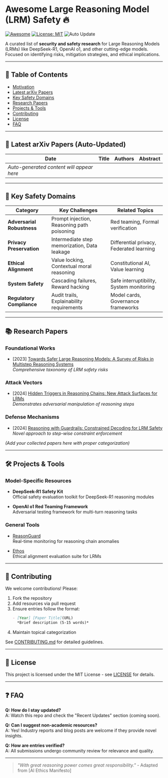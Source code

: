 # Awesome Large Reasoning Model (LRM) Safety 🔥

[![Awesome](https://awesome.re/badge.svg)](https://awesome.re)
[![License: MIT](https://img.shields.io/badge/License-MIT-yellow.svg)](https://opensource.org/licenses/MIT)
![Auto Update](https://github.com/wonderNefelibata/Awesome-LRM-Safety/actions/workflows/arxiv-update.yml/badge.svg)

A curated list of **security and safety research** for Large Reasoning Models (LRMs) like DeepSeek-R1, OpenAI o1, and other cutting-edge models. Focused on identifying risks, mitigation strategies, and ethical implications.

---

## 📜 Table of Contents
- [Motivation](#-motivation)
- [Latest arXiv Papers](#-latest-arxiv-papers-auto-updated)
- [Key Safety Domains](#-key-safety-domains)
- [Research Papers](#-research-papers)
- [Projects & Tools](#-projects--tools)
- [Contributing](#-contributing)
- [License](#-license)
- [FAQ](#-faq)

---

## 📰 Latest arXiv Papers (Auto-Updated)
<!-- ARXIV_PAPERS_START -->
| Date       | Title                                      | Authors           | Abstract                                      |
|------------|--------------------------------------------|-------------------|-----------------------------------------------|
| *Auto-generated content will appear here* | | |
<!-- ARXIV_PAPERS_END -->

---

## 🔑 Key Safety Domains
| Category               | Key Challenges                          | Related Topics                          |
|------------------------|-----------------------------------------|------------------------------------------|
| **Adversarial Robustness** | Prompt injection, Reasoning path poisoning | Red teaming, Formal verification        |
| **Privacy Preservation**  | Intermediate step memorization, Data leakage | Differential privacy, Federated learning|
| **Ethical Alignment**     | Value locking, Contextual moral reasoning | Constitutional AI, Value learning       |
| **System Safety**         | Cascading failures, Reward hacking       | Safe interruptibility, System monitoring|
| **Regulatory Compliance** | Audit trails, Explainability requirements | Model cards, Governance frameworks      |

---

## 📚 Research Papers
### Foundational Works
- [2023] [Towards Safer Large Reasoning Models: A Survey of Risks in Multistep Reasoning Systems](https://arxiv.org/abs/example)  
  *Comprehensive taxonomy of LRM safety risks*

### Attack Vectors
- [2024] [Hidden Triggers in Reasoning Chains: New Attack Surfaces for LRMs](https://arxiv.org/abs/example)  
  *Demonstrates adversarial manipulation of reasoning steps*

### Defense Mechanisms
- [2024] [Reasoning with Guardrails: Constrained Decoding for LRM Safety](https://arxiv.org/abs/example)  
  *Novel approach to step-wise constraint enforcement*

*(Add your collected papers here with proper categorization)*

---

## 🛠️ Projects & Tools
### Model-Specific Resources
- **DeepSeek-R1 Safety Kit**  
  Official safety evaluation toolkit for DeepSeek-R1 reasoning modules

- **OpenAI o1 Red Teaming Framework**  
  Adversarial testing framework for multi-turn reasoning tasks

### General Tools
- [ReasonGuard](https://github.com/example/reasonguard)  
  Real-time monitoring for reasoning chain anomalies

- [Ethos](https://github.com/example/ethos)  
  Ethical alignment evaluation suite for LRMs

---

## 🤝 Contributing
We welcome contributions! Please:
1. Fork the repository
2. Add resources via pull request
3. Ensure entries follow the format:
   ```markdown
   - [Year] [Paper Title](URL)  
     *Brief description (5-15 words)*
   ```
4. Maintain topical categorization

See [CONTRIBUTING.md](CONTRIBUTING.md) for detailed guidelines.

---

## 📄 License
This project is licensed under the MIT License - see [LICENSE](LICENSE) for details.

---

## ❓ FAQ
**Q: How do I stay updated?**  
A: Watch this repo and check the "Recent Updates" section (coming soon).

**Q: Can I suggest non-academic resources?**  
A: Yes! Industry reports and blog posts are welcome if they provide novel insights.

**Q: How are entries verified?**  
A: All submissions undergo community review for relevance and quality.

---

> *"With great reasoning power comes great responsibility."* - Adapted from [AI Ethics Manifesto]
